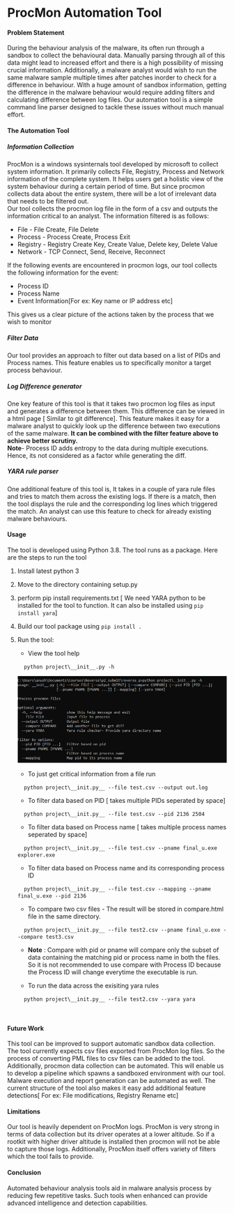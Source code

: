 # ProcMon Automation Tool 

#### Problem Statement
During the behaviour analysis of the malware, its often run through a sandbox to collect the behavioural data. Manually parsing through all of this data might lead to increased effort and there is a high possibility of missing crucial information.
Additionally, a malware analyst would wish to run the same malware sample multiple times after patches inorder to check for a difference in behaviour. With a huge amount of sandbox information, getting the difference in the malware behaviour would require adding filters and calculating difference between log files. Our automation tool is a simple command line parser designed to tackle these issues without much manual effort.

#### The Automation Tool
##### Information Collection
ProcMon is a windows sysinternals tool developed by microsoft to collect system information. It primarily collects File, Registry, Process and Network information of the complete system. It helps users get a holistic view of the system behaviour during a certain period of time. But since procmon collects data about the entire system, there will be a lot of irrelevant data that needs to be filtered out.<br/>
Our tool collects the procmon log file in the form of a csv and outputs the information critical to an analyst.
The information filtered is as follows: <br/>
* File - File Create, File Delete
* Process - Process Create, Process Exit
* Registry - Registry Create Key, Create Value, Delete key, Delete Value 
* Network - TCP Connect, Send, Receive, Reconnect 
<!-- end of the list -->
If the following events are encountered in procmon logs, our tool collects the following information for the event:<br/>
* Process ID <br/>
* Process Name <br/>
* Event Information[For ex: Key name or IP address etc]<br/>
<!-- end of the list -->
This gives us a clear picture of the actions taken by the process that we wish to monitor 
<br/>

##### Filter Data 
Our tool provides an approach to filter out data based on a list of PIDs and Process names. This feature enables us to specifically monitor a target process behaviour.

##### Log Difference generator
One key feature of this tool is that it takes two procmon log files as input and generates a difference between them. This difference can be viewed in a html page [ Similar to git difference]. This feature makes it easy for a malware analyst to quickly look up the difference between two executions of the same malware. **It can be combined with the filter feature above to achieve better scrutiny.**<br/>
**Note**- Process ID adds entropy to the data during multiple executions. Hence, its not considered as a factor while generating the diff.

##### YARA rule parser
One additional feature of this tool is, It takes in a couple of yara rule files and tries to match them across the existing logs. If there is a match, then the tool displays the rule and the corresponding log lines which triggered the match. An analyst can use this feature to check for already existing malware behaviours.

#### Usage

The tool is developed using Python 3.8. The tool runs as a package. Here are the steps to run the tool 

1. Install latest python 3
2. Move to the directory containing setup.py
3. perform pip install requirements.txt [ We need YARA python to be installed for the tool to function. It can also be installed using ```pip install yara```]
4. Build our tool package using ```pip install .```
5. Run the tool: 
    * View the tool help
    ```
      python project\__init__.py -h 
    ```
    ![](pic1.PNG)
    * To just get critical information from a file run<br/>
    ```
      python project\__init.py__ --file test.csv --output out.log
   ```
    * To filter data based on PID [ takes multiple PIDs seperated by space]<br/>
    ```
      python project\__init.py__ --file test.csv --pid 2136 2504
    ```
    * To filter data based on Process name [ takes multiple process names seperated by space]<br/>
    ```
      python project\__init.py__ --file test.csv --pname final_u.exe explorer.exe
   ```
   
    * To filter data based on Process name and its corresponding process ID<br/>
    ```
      python project\__init.py__ --file test.csv --mapping --pname final_u.exe --pid 2136
   ```
   
    * To compare two csv files - The result will be stored in compare.html file in the same directory. <br/>
    ```
      python project\__init.py__ --file test2.csv --pname final_u.exe --compare test3.csv
   ```
    * **Note** : Compare with pid or pname will compare only the subset of data containing the matching pid or process name in both the files. So it is not recommended to use compare with Process ID because the Process ID will change everytime the executable is run.
    
    * To run the data across the exisiting yara rules 
    ```
      python project\__init.py__ --file test2.csv --yara yara
    ```
<br/>
   
#### Future Work
This tool can be improved to support automatic sandbox data collection. The tool currently expects csv files exported from ProcMon log files. So the process of converting PML files to csv files can be added to the tool. Additionally, procmon data collection can be automated. This will enable us to develop a pipeline which spawns a sandboxed environment with our tool. Malware execution and report generation can be automated as well.
The current structure of the tool also makes it easy add additional feature detections[ For ex: File modifications, Registry Rename etc]


#### Limitations
Our tool is heavily dependent on ProcMon logs. ProcMon is very strong in terms of data collection but its driver operates at a lower altitude. So if a rootkit with higher driver altitude is installed then procmon will not be able to capture those logs. Additionally, ProcMon itself offers variety of filters which the tool fails to provide.

#### Conclusion
Automated behaviour analysis tools aid  in malware analysis process by reducing few repetitive tasks. Such tools when enhanced can provide advanced intelligence and detection capabilities.


